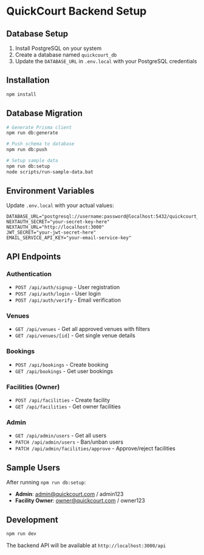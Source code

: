 # QuickCourt Backend Setup

## Database Setup

1. Install PostgreSQL on your system
2. Create a database named `quickcourt_db`
3. Update the `DATABASE_URL` in `.env.local` with your PostgreSQL credentials

## Installation

```bash
npm install
```

## Database Migration

```bash
# Generate Prisma client
npm run db:generate

# Push schema to database
npm run db:push

# Setup sample data
npm run db:setup
node scripts/run-sample-data.bat
```

## Environment Variables

Update `.env.local` with your actual values:

```
DATABASE_URL="postgresql://username:password@localhost:5432/quickcourt_db"
NEXTAUTH_SECRET="your-secret-key-here"
NEXTAUTH_URL="http://localhost:3000"
JWT_SECRET="your-jwt-secret-here"
EMAIL_SERVICE_API_KEY="your-email-service-key"
```

## API Endpoints

### Authentication

- `POST /api/auth/signup` - User registration
- `POST /api/auth/login` - User login
- `POST /api/auth/verify` - Email verification

### Venues

- `GET /api/venues` - Get all approved venues with filters
- `GET /api/venues/[id]` - Get single venue details

### Bookings

- `POST /api/bookings` - Create booking
- `GET /api/bookings` - Get user bookings

### Facilities (Owner)

- `POST /api/facilities` - Create facility
- `GET /api/facilities` - Get owner facilities

### Admin

- `GET /api/admin/users` - Get all users
- `PATCH /api/admin/users` - Ban/unban users
- `PATCH /api/admin/facilities/approve` - Approve/reject facilities

## Sample Users

After running `npm run db:setup`:

- **Admin**: admin@quickcourt.com / admin123
- **Facility Owner**: owner@quickcourt.com / owner123

## Development

```bash
npm run dev
```

The backend API will be available at `http://localhost:3000/api`
